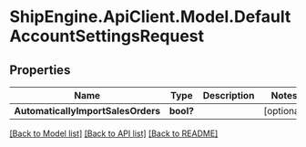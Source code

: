 # ShipEngine.ApiClient.Model.DefaultAccountSettingsRequest
## Properties

Name | Type | Description | Notes
------------ | ------------- | ------------- | -------------
**AutomaticallyImportSalesOrders** | **bool?** |  | [optional] 

[[Back to Model list]](../README.md#documentation-for-models) [[Back to API list]](../README.md#documentation-for-api-endpoints) [[Back to README]](../README.md)

